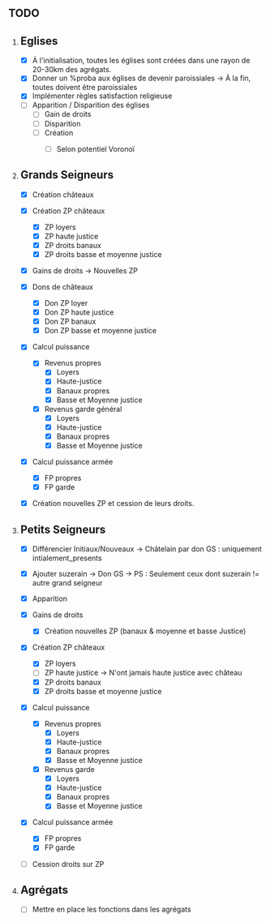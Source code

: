 TODO
-------------------


 1. Eglises
	-------------------------------------------------------------
	- [x] À l'initialisation, toutes les églises sont créées dans une rayon de 20-30km des agrégats.
	- [x] Donner un %proba aux églises de devenir paroissiales
		-> À la fin, toutes doivent être paroissiales
	- [x] Implémenter règles satisfaction religieuse
	- [ ] Apparition / Disparition des églises
		- [ ] Gain de droits
		- [ ] Disparition
		- [ ] Création
			- [ ] Selon potentiel Voronoï


 2. Grands Seigneurs
	-------------------------------------------------------------
	- [x] Création châteaux
	- [x] Création ZP châteaux
		- [x] ZP loyers
		- [x] ZP haute justice
		- [x] ZP droits banaux
		- [x] ZP droits basse et moyenne justice
	- [x] Gains de droits
		-> Nouvelles ZP
	- [x] Dons de châteaux
		- [x] Don ZP loyer
		- [x] Don ZP haute justice
		- [x] Don ZP banaux
		- [x] Don ZP basse et moyenne justice
	- [x] Calcul puissance
		- [x] Revenus propres
			- [x] Loyers
			- [x] Haute-justice
			- [x] Banaux propres
			- [x] Basse et Moyenne justice
		- [x] Revenus garde général
			- [x] Loyers
			- [x] Haute-justice
			- [x] Banaux propres
			- [x] Basse et Moyenne justice
	- [x] Calcul puissance armée
		- [x] FP propres
		- [x] FP garde
	- [x] Création nouvelles ZP et cession de leurs droits.



 3. Petits Seigneurs
	-------------------------------------------------------------
	- [x] Différencier Initiaux/Nouveaux -> Châtelain par don GS : uniquement intialement_presents
	- [x] Ajouter suzerain -> Don GS -> PS : Seulement ceux dont suzerain != autre grand seigneur
	- [x] Apparition
	- [x] Gains de droits
		- [x] Création nouvelles ZP (banaux & moyenne et basse Justice)
	- [x] Création ZP châteaux
		- [x] ZP loyers
		- [ ] ZP haute justice -> N'ont jamais haute justice avec château
		- [x] ZP droits banaux
		- [x] ZP droits basse et moyenne justice
	- [x] Calcul puissance
		- [x] Revenus propres
			- [x] Loyers
			- [x] Haute-justice
			- [x] Banaux propres
			- [x] Basse et Moyenne justice
		- [x] Revenus garde
			- [x] Loyers
			- [x] Haute-justice
			- [x] Banaux propres
			- [x] Basse et Moyenne justice
	- [x] Calcul puissance armée
		- [x] FP propres
		- [x] FP garde
	- [ ] Cession droits sur ZP


4. Agrégats
	-------------------------------------------------------------
	- [ ] Mettre en place les fonctions dans les agrégats

